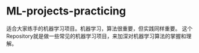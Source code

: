 # ML-projects-practicing
适合大家练手的机器学习项目。机器学习，算法很重要，但实践同样重要。
这个Repository就是做一些常见的机器学习项目，来加深对机器学习算法的掌握和理解。

